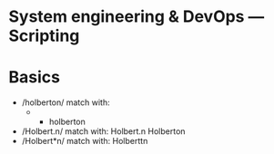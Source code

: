 # System engineering & DevOps ― Scripting

# Basics

* /holberton/ match with:
	* * holberton
* /Holbert.n/ match with:
	Holbert.n
	Holberton
* /Holbert*n/ match with:
	Holberttn
